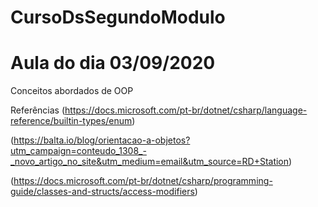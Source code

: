 # CursoDsSegundoModulo

# Aula do dia 03/09/2020

Conceitos abordados de OOP

Referências
(https://docs.microsoft.com/pt-br/dotnet/csharp/language-reference/builtin-types/enum)

(https://balta.io/blog/orientacao-a-objetos?utm_campaign=conteudo_1308_-_novo_artigo_no_site&utm_medium=email&utm_source=RD+Station)

(https://docs.microsoft.com/pt-br/dotnet/csharp/programming-guide/classes-and-structs/access-modifiers)
